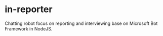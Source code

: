 # in-reporter
Chatting robot focus on reporting and interviewing base on Microsoft Bot Framework in NodeJS.
